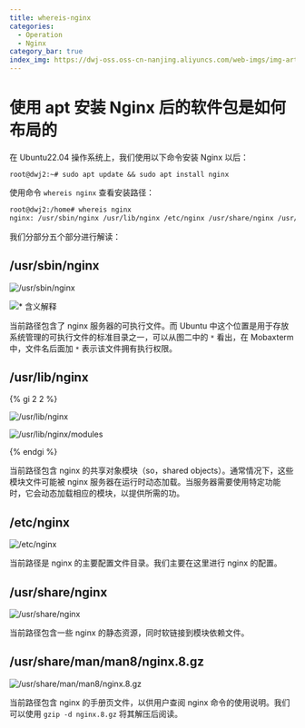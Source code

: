 ```yaml
---
title: whereis-nginx
categories: 
  - Operation
  - Nginx
category_bar: true
index_img: https://dwj-oss.oss-cn-nanjing.aliyuncs.com/web-imgs/img-artical/nginx.png
---
```


# 使用 apt 安装 Nginx 后的软件包是如何布局的

在 Ubuntu22.04 操作系统上，我们使用以下命令安装 Nginx 以后：

```nginx
root@dwj2:~# sudo apt update && sudo apt install nginx
```

使用命令 `whereis nginx` 查看安装路径：

```bash
root@dwj2:/home# whereis nginx
nginx: /usr/sbin/nginx /usr/lib/nginx /etc/nginx /usr/share/nginx /usr/share/man/man8/nginx.8.gz
```

我们分部分五个部分进行解读：

## /usr/sbin/nginx

![/usr/sbin/nginx](https://dwj-oss.oss-cn-nanjing.aliyuncs.com/images/202404031007306.png)

![* 含义解释](https://dwj-oss.oss-cn-nanjing.aliyuncs.com/images/202404031011583.png)

当前路径包含了 nginx 服务器的可执行文件。而 Ubuntu 中这个位置是用于存放系统管理的可执行文件的标准目录之一，可以从图二中的 `*` 看出，在 Mobaxterm 中，文件名后面加 `*` 表示该文件拥有执行权限。

## /usr/lib/nginx

{% gi 2 2 %}

![/usr/lib/nginx](https://dwj-oss.oss-cn-nanjing.aliyuncs.com/images/202404031019394.png)

![/usr/lib/nginx/modules](https://dwj-oss.oss-cn-nanjing.aliyuncs.com/images/202404031014214.png)

{% endgi %}

当前路径包含 nginx 的共享对象模块（so，shared objects）。通常情况下，这些模块文件可能被 nginx 服务器在运行时动态加载。当服务器需要使用特定功能时，它会动态加载相应的模块，以提供所需的功。

## /etc/nginx

![/etc/nginx](https://dwj-oss.oss-cn-nanjing.aliyuncs.com/images/202404031027880.png)

当前路径是 nginx 的主要配置文件目录。我们主要在这里进行 nginx 的配置。

## /usr/share/nginx

![/usr/share/nginx](https://dwj-oss.oss-cn-nanjing.aliyuncs.com/images/202404031027018.png)

当前路径包含一些 nginx 的静态资源，同时软链接到模块依赖文件。

## /usr/share/man/man8/nginx.8.gz

![/usr/share/man/man8/nginx.8.gz](https://dwj-oss.oss-cn-nanjing.aliyuncs.com/images/202404031303783.png)

当前路径包含 nginx 的手册页文件，以供用户查阅 nginx 命令的使用说明。我们可以使用 `gzip -d nginx.8.gz` 将其解压后阅读。

